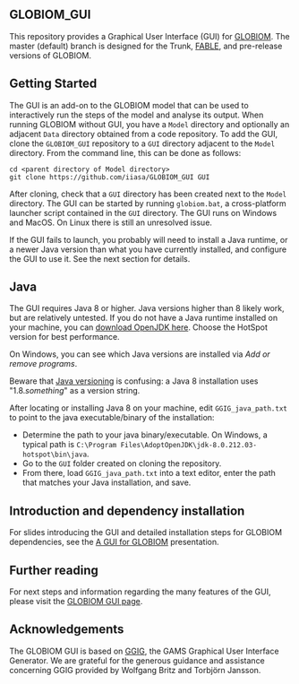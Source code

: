 ## GLOBIOM_GUI

This repository provides a Graphical User Interface (GUI) for [GLOBIOM](http://www.globiom.org/). The master (default) branch is designed for the Trunk, [FABLE](https://iiasa.github.io/GLOBIOM_FABLE/), and pre-release versions of GLOBIOM.

## Getting Started

The GUI is an add-on to the GLOBIOM model that can be used to interactively run the steps of the model and analyse its output. When running GLOBIOM without GUI, you have a `Model` directory and optionally an adjacent `Data` directory obtained from a code repository. To add the GUI, clone the `GLOBIOM_GUI` repository to a `GUI` directory adjacent to the `Model` directory. From the command line, this can be done as follows:
```
cd <parent directory of Model directory>
git clone https://github.com/iiasa/GLOBIOM_GUI GUI
```
After cloning, check that a `GUI` directory has been created next to the `Model` directory. The  GUI can be started by running `globiom.bat`, a cross-platform launcher script contained in the `GUI` directory. The GUI runs on Windows and MacOS. On Linux there is still an unresolved issue.

If the GUI fails to launch, you probably will need to install a Java runtime, or a newer Java version than what you have currently installed, and configure the GUI to use it. See the next section for details.

## Java

The GUI requires Java 8 or higher. Java versions higher than 8 likely work, but are relatively untested. If you do not have a Java runtime installed on your machine, you can [download OpenJDK here](https://adoptopenjdk.net/). Choose the HotSpot version for best performance.

On Windows, you can see which Java versions are installed via *Add or remove programs*.

Beware that [Java versioning](https://www.oracle.com/technetwork/java/javase/jdk8-naming-2157130.html) is confusing: a Java 8 installation uses "1.8.*something*" as a version string.

After locating or installing Java 8 on your machine, edit ``GGIG_java_path.txt`` to point to the java executable/binary of the installation:

* Determine the path to your java binary/executable. On Windows, a typical path is ``C:\Program Files\AdoptOpenJDK\jdk-8.0.212.03-hotspot\bin\java``.
* Go to the ``GUI`` folder created on cloning the repository.
* From there, load ``GGIG_java_path.txt`` into a text editor, enter the path that matches your Java installation, and save.

## Introduction and dependency installation

For slides introducing the GUI and detailed installation steps for GLOBIOM dependencies, see the [A GUI for GLOBIOM](https://iiasa.github.io/GLOBIOM_FABLE/presentations/A_GUI_for_GLOBIOM.pdf) presentation.

## Further reading

For next steps and information regarding the many features of the GUI, please visit the [GLOBIOM GUI page](https://iiasa.github.io/GLOBIOM/GUI.html).

## Acknowledgements

The GLOBIOM GUI is based on [GGIG](http://www.ilr.uni-bonn.de/em/rsrch/ggig/ggig_e.htm), the GAMS Graphical User Interface Generator. We are grateful for the generous guidance and assistance concerning GGIG provided by Wolfgang Britz and Torbjörn Jansson.
